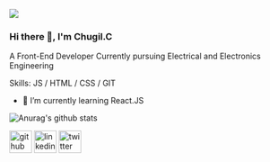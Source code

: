 ![](https://pbs.twimg.com/profile_banners/1053968660459532288/1592320148/600x200)
### Hi there 👋, I'm Chugil.C
A Front-End Developer Currently pursuing  Electrical and Electronics Engineering

Skills:  JS / HTML / CSS /  GIT

- 🌱 I’m currently learning React.JS 

![Anurag's github stats](https://github-readme-stats.vercel.app/api?username=chugilc&show_icons=true&theme=dark)

[<img src='https://cdn.jsdelivr.net/npm/simple-icons@3.0.1/icons/github.svg' alt='github' height='40'>](https://github.com/https://github.com/ChugilC)    [<img src='https://cdn.jsdelivr.net/npm/simple-icons@3.0.1/icons/linkedin.svg' alt='linkedin' height='40'>](https://www.linkedin.com/in/https://www.linkedin.com/in/chugil-c-345318175//)         [<img src='https://cdn.jsdelivr.net/npm/simple-icons@3.0.1/icons/twitter.svg' alt='twitter' height='40'>](https://twitter.com/https://twitter.com/Chugil_C)  
